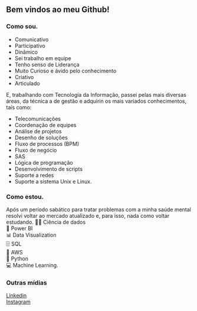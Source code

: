 ## Bem vindos ao meu Github!

<!--
- 💬 Pergunte-me sobre...
- 📫 Como chegar até mim: ...
- 😄 Pronomes: ...
- ⚡ Fato divertido: ...
-->

### Como sou.
* Comunicativo
* Participativo
* Dinâmico
* Sei trabalho em equipe
* Tenho senso de Liderança
* Muito Curioso e ávido pelo conhecimento
* Criativo
* Articulado

E, trabalhando com Tecnologia da Informação, passei pelas mais diversas áreas, da técnica a de gestão e adquirin os mais variados conhecimentos, tais como:
* Telecomunicações
* Coordenação de equipes
* Análise de projetos
* Desenho de soluções
* Fluxo de processos (BPM)
* Fluxo de negócio
* SAS
* Lógica de programação
* Desenvolvimento de scripts
* Suporte a redes
* Suporte a sistema Unix e Linux.

### Como estou.
Após um período sabático para tratar problemas com a minha saúde mental resolvi voltar ao mercado atualizado e, para isso, nada como voltar estudando.
👩‍💻 Ciência de dados  
🧮 Power BI  
📊 Data Visualization  
 🗄 SQL  
📅 AWS  
🐍 Python  
💻 Machine Learning.

### Outras mídias
[Linkedin]( https://www.linkedin.com/in/cyromneto/)  
[Instagram]( https://www.instagram.com/neto.viking/)
